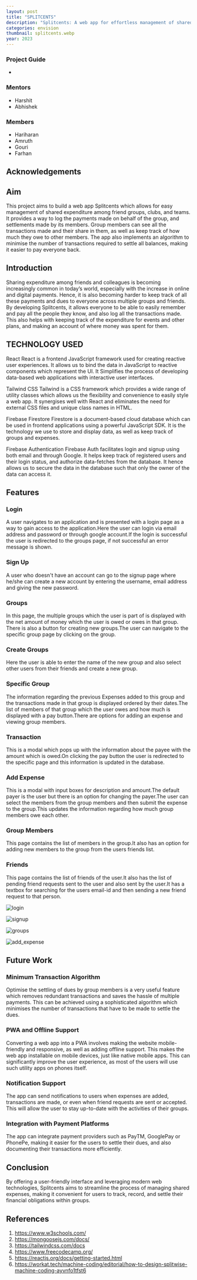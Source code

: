 ```yaml
---
layout: post
title: "SPLITCENTS"
description: "Splitcents: A web app for effortless management of shared expenses among groups, clubs, and teams."
categories: envision
thumbnail: splitcents.webp
year: 2023
---
```


### Project Guide

-

### Mentors

- Harshit
- Abhishek

### Members

- Hariharan
- Amruth
- Gouri
- Farhan

## Acknowledgements

## Aim

This project aims to build a web app Splitcents which allows for easy management of shared expenditure among friend groups, clubs, and teams. It provides a way to log the payments made on behalf of the group, and settlements made by its members. Group members can see all the transactions made and their share in them, as well as keep track of how much they owe to other members. The app also implements an algorithm to minimise the number of transactions required to settle all balances, making it easier to pay everyone back.

## Introduction

Sharing expenditure among friends and colleagues is becoming increasingly common in today’s world, especially with the increase in online and digital payments. Hence, it is also becoming harder to keep track of all these payments and dues to everyone across multiple groups and friends. By developing Splitcents, it allows everyone to be able to easily remember and pay all the people they know, and also log all the transactions made. This also helps with keeping track of the expenditure for events and other plans, and making an account of where money was spent for them.


## TECHNOLOGY USED

React
React is a frontend JavaScript framework used for creating reactive user experiences. It allows us to bind the data in JavaScript to reactive components which represent the UI. It Simplifies the process of developing data-based web applications with interactive user interfaces.

Tailwind CSS
Tailwind is a CSS framework which provides a wide range of utility classes which allows us the flexibility and convenience to easily style a web app. It synergises well with React and eliminates the need for external CSS files and unique class names in HTML.

Firebase Firestore
Firestore is a document-based cloud database which can be used in frontend applications using a powerful JavaScript SDK. It is the technology we use to store and display data, as well as keep track of groups and expenses.

Firebase Authentication
Firebase Auth facilitates login and signup using both email and through Google. It helps keep track of registered users and their login status, and authorize data-fetches from the database. It hence allows us to secure the data in the database such that only the owner of the data can access it.

## Features

### Login

A user navigates to an application and is presented with a login page as a way to gain access to the application.Here the user can login via email address and password or through google account.If the login is successful the user is redirected to the groups page, if not successful an error message is shown.

### Sign Up

A user who doesn't have an account can go to the signup page where he/she can create a new account by entering the username, email address and giving the new password.

### Groups

In this page, the multiple groups which the user is part of is displayed with the net amount of money which the user is owed or owes in that group.
There is also a button for creating new groups.The user can navigate to the specific group page by clicking on the group.

### Create Groups

Here the user is able to enter the name of the new group and also select other users from their friends and create a new group.

### Specific Group

The information regarding the previous Expenses added to this group and the transactions made in that group is displayed ordered by their dates.The list of members of that group which the user owes and how much is displayed with a pay button.There are options for adding an expense and viewing group members.

### Transaction

This is a modal which pops up with the information about the payee with the amount which is owed.On clicking the pay button the user is redirected to the specific page and this information is updated in the database.

### Add Expense

This is a modal with input boxes for description and amount.The default payer is the user but there is an option for changing the payer.The user can select the members from the group members and then submit the expense to the group.This updates the information regarding how much group members owe each other.

### Group Members

This page contains the list of members in the group.It also has an option for adding new members to the group from the users friends list.

### Friends

This page contains the list of friends of the user.It also has the list of pending friend requests sent to the user and also sent by the user.It has a textbox for searching for the users email-id and then sending a new friend request to that person.

![login](/virtual-expo/assets/img/envision/compsoc/splitcents/login.jpeg)

![signup](/virtual-expo/assets/img/envision/compsoc/splitcents/signup.jpeg)

![groups](/virtual-expo/assets/img/envision/compsoc/splitcents/groups.jpeg)

![add_expense](/virtual-expo/assets/img/envision/compsoc/splitcents/new_expense.jpeg)

## Future Work

### Minimum Transaction Algorithm

Optimise the settling of dues by group members is a very useful feature which removes redundant transactions and saves the hassle of multiple payments. This can be achieved using a sophisticated algorithm which minimises the number of transactions that have to be made to settle the dues.

### PWA and Offline Support

Converting a web app into a PWA involves making the website mobile-friendly and responsive, as well as adding offline support. This makes the web app installable on mobile devices, just like native mobile apps. This can significantly improve the user experience, as most of the users will use such utility apps on phones itself.

### Notification Support

The app can send notifications to users when expenses are added, transactions are made, or even when friend requests are sent or accepted. This will allow the user to stay up-to-date with the activities of their groups.

### Integration with Payment Platforms

The app can integrate payment providers such as PayTM, GooglePay or PhonePe, making it easier for the users to settle their dues, and also documenting their transactions more efficiently.

## Conclusion

By offering a user-friendly interface and leveraging modern web technologies, Splitcents aims to streamline the process of managing shared expenses, making it convenient for users to track, record, and settle their financial obligations within groups.

## References

1. https://www.w3schools.com/
2. https://mongoosejs.com/docs/
3. https://tailwindcss.com/docs
4. https://www.freecodecamp.org/
5. https://reactjs.org/docs/getting-started.html
6. https://workat.tech/machine-coding/editorial/how-to-design-splitwise-machine-coding-ayvnfo1tfst6
